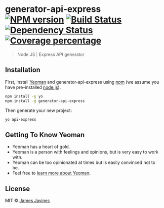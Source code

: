 # generator-api-express [![NPM version][npm-image]][npm-url] [![Build Status][travis-image]][travis-url] [![Dependency Status][daviddm-image]][daviddm-url] [![Coverage percentage][coveralls-image]][coveralls-url]
> Node JS | Express API generator

## Installation

First, install [Yeoman](http://yeoman.io) and generator-api-express using [npm](https://www.npmjs.com/) (we assume you have pre-installed [node.js](https://nodejs.org/)).

```bash
npm install -g yo
npm install -g generator-api-express
```

Then generate your new project:

```bash
yo api-express
```

## Getting To Know Yeoman

 * Yeoman has a heart of gold.
 * Yeoman is a person with feelings and opinions, but is very easy to work with.
 * Yeoman can be too opinionated at times but is easily convinced not to be.
 * Feel free to [learn more about Yeoman](http://yeoman.io/).

## License

MIT © [James Javines]()


[npm-image]: https://badge.fury.io/js/generator-api-express.svg
[npm-url]: https://npmjs.org/package/generator-api-express
[travis-image]: https://travis-ci.com//generator-api-express.svg?branch=master
[travis-url]: https://travis-ci.com//generator-api-express
[daviddm-image]: https://david-dm.org//generator-api-express.svg?theme=shields.io
[daviddm-url]: https://david-dm.org//generator-api-express
[coveralls-image]: https://coveralls.io/repos//generator-api-express/badge.svg
[coveralls-url]: https://coveralls.io/r//generator-api-express
